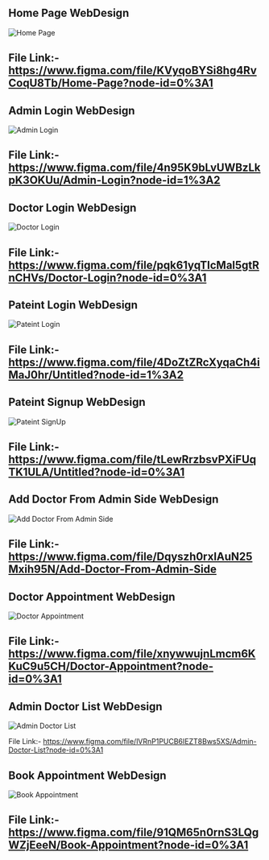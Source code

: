 ## Home Page WebDesign
![Home Page](https://user-images.githubusercontent.com/107476654/188731708-7ff9bfb2-ce55-4ba2-af9f-5bac71a1877c.png)

File Link:-
https://www.figma.com/file/KVyqoBYSi8hg4RvCoqU8Tb/Home-Page?node-id=0%3A1
---

## Admin Login WebDesign
![Admin Login](https://user-images.githubusercontent.com/107476654/188723944-f2d50a03-c9f3-4558-b522-b35a28038da4.png)

File Link:-
https://www.figma.com/file/4n95K9bLvUWBzLkpK3OKUu/Admin-Login?node-id=1%3A2
---

## Doctor Login WebDesign
![Doctor Login](https://user-images.githubusercontent.com/107476654/188724355-ff54c638-8d4d-4af0-9345-662d6d2f08f0.png)

File Link:-
https://www.figma.com/file/pqk61yqTIcMal5gtRnCHVs/Doctor-Login?node-id=0%3A1
---

## Pateint Login WebDesign
![Pateint Login](https://user-images.githubusercontent.com/107476654/188724585-3ef8d100-2d78-40db-881d-a6f04c6cc3cb.png)

File Link:-
https://www.figma.com/file/4DoZtZRcXyqaCh4iMaJ0hr/Untitled?node-id=1%3A2
---

## Pateint Signup WebDesign
![Pateint SignUp](https://user-images.githubusercontent.com/107476654/188724771-76ff2e92-a3b2-46f2-bb82-19fbc01f1682.png)

File Link:-
https://www.figma.com/file/tLewRrzbsvPXiFUqTK1ULA/Untitled?node-id=0%3A1
---

## Add Doctor From Admin Side WebDesign
![Add Doctor From Admin Side](https://user-images.githubusercontent.com/107476654/188780742-d2435c22-448e-4c70-a63f-58e022387234.png)

File Link:-
https://www.figma.com/file/Dqyszh0rxIAuN25Mxih95N/Add-Doctor-From-Admin-Side
---

## Doctor Appointment WebDesign
![Doctor Appointment](https://user-images.githubusercontent.com/107476654/188769845-9c73e20d-73c2-4c15-9b1d-fa96d01d459f.png)

File Link:-
https://www.figma.com/file/xnywwujnLmcm6KKuC9u5CH/Doctor-Appointment?node-id=0%3A1
---

## Admin Doctor List WebDesign
![Admin Doctor List](https://user-images.githubusercontent.com/107476654/188774783-07f67a28-e2f7-44c7-bf6a-339303795810.png)

File Link:-
https://www.figma.com/file/lVRnP1PUCB6IEZT8Bws5XS/Admin-Doctor-List?node-id=0%3A1

## Book Appointment WebDesign
![Book Appointment](https://user-images.githubusercontent.com/107476654/188786119-716cdc84-4a79-4c1a-bdbd-9fcfdf180c65.png)

File Link:-
https://www.figma.com/file/91QM65n0rnS3LQgWZjEeeN/Book-Appointment?node-id=0%3A1
---
